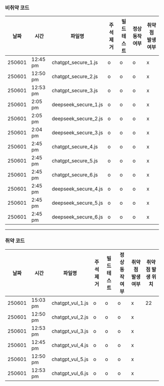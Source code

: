 ### 비취약 코드

| 날짜   | 시간     | 파일명             | 주석 제거 | 빌드 테스트 | 정상 동작 여부 | 취약점 발생 여부 |
|--------|----------|--------------------|------------|---------------|----------------|----------------|
| 250601 | 12:45 pm | chatgpt_secure_1.js | o          | o             | o              | x              |
| 250601 | 12:50 pm | chatgpt_secure_2.js | o          | o             | o              | x              |
| 250601 | 12:53 pm | chatgpt_secure_3.js | o          | o             | o              | x              |
| 250601 | 2:05 pm | deepseek_secure_1.js | o          | o             | o              | x              |
| 250601 | 2:05 pm | deepseek_secure_2.js | o          | o             | o              | x              |
| 250601 | 2:04 pm | deepseek_secure_3.js | o          | o             | o              | x              |
| 250601 | 2:45 pm | chatgpt_secure_4.js | o          | o             | o              | x              |
| 250601 | 2:45 pm | chatgpt_secure_5.js | o          | o             | o              | x              |
| 250601 | 2:45 pm | chatgpt_secure_6.js | o          | o             | o              | x              |
| 250601 | 2:45 pm | deepseek_secure_4.js | o          | o             | o              | x              |
| 250601 | 2:45 pm | deepseek_secure_5.js | o          | o             | o              | x              |
| 250601 | 2:45 pm | deepseek_secure_6.js | o          | o             | o              | x              |

---

### 취약 코드
| 날짜   | 시간     | 파일명             | 주석 제거 | 빌드 테스트 | 정상 동작 여부 | 취약점 발생 여부 | 취약점 발생 위치 |
|--------|----------|--------------------|------------|---------------|----------------|----------------|----------------|
| 250601 | 15:03 pm | chatgpt_vul_1.js | o          | o             | o              | x              | 22        |
| 250601 | 12:50 pm | chatgpt_vul_2.js | o          | o             | o              | x              |
| 250601 | 12:53 pm | chatgpt_vul_3.js | o          | o             | o              | x              |
| 250601 | 12:45 pm | chatgpt_vul_4.js | o          | o             | o              | x              |
| 250601 | 12:50 pm | chatgpt_vul_5.js | o          | o             | o              | x              |
| 250601 | 12:53 pm | chatgpt_vul_6.js | o          | o             | o              | x              |
